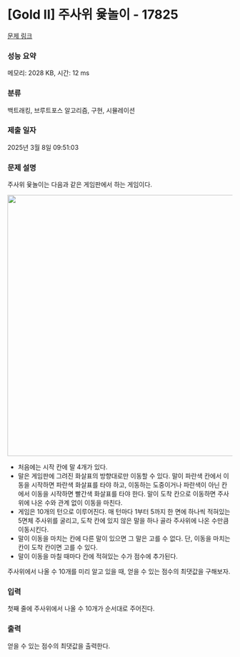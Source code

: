 # [Gold II] 주사위 윷놀이 - 17825 

[문제 링크](https://www.acmicpc.net/problem/17825) 

### 성능 요약

메모리: 2028 KB, 시간: 12 ms

### 분류

백트래킹, 브루트포스 알고리즘, 구현, 시뮬레이션

### 제출 일자

2025년 3월 8일 09:51:03

### 문제 설명

<p>주사위 윷놀이는 다음과 같은 게임판에서 하는 게임이다.</p>

<p style="text-align: center;"><img alt="" src="https://upload.acmicpc.net/43409ac6-54bf-4a21-b542-e01a8211e59f/-/preview/" style="width: 640px; height: 585px;"></p>

<ul>
	<li>처음에는 시작 칸에 말 4개가 있다.</li>
	<li>말은 게임판에 그려진 화살표의 방향대로만 이동할 수 있다. 말이 파란색 칸에서 이동을 시작하면 파란색 화살표를 타야 하고, 이동하는 도중이거나 파란색이 아닌 칸에서 이동을 시작하면 빨간색 화살표를 타야 한다. 말이 도착 칸으로 이동하면 주사위에 나온 수와 관계 없이 이동을 마친다.</li>
	<li>게임은 10개의 턴으로 이루어진다. 매 턴마다 1부터 5까지 한 면에 하나씩 적혀있는 5면체 주사위를 굴리고, 도착 칸에 있지 않은 말을 하나 골라 주사위에 나온 수만큼 이동시킨다.</li>
	<li>말이 이동을 마치는 칸에 다른 말이 있으면 그 말은 고를 수 없다. 단, 이동을 마치는 칸이 도착 칸이면 고를 수 있다.</li>
	<li>말이 이동을 마칠 때마다 칸에 적혀있는 수가 점수에 추가된다.</li>
</ul>

<p>주사위에서 나올 수 10개를 미리 알고 있을 때, 얻을 수 있는 점수의 최댓값을 구해보자.</p>

### 입력 

 <p>첫째 줄에 주사위에서 나올 수 10개가 순서대로 주어진다.</p>

### 출력 

 <p>얻을 수 있는 점수의 최댓값을 출력한다.</p>

